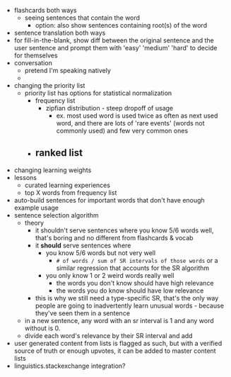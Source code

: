 - flashcards both ways
	- seeing sentences that contain the word
		- option: also show sentences containing root(s) of the word
- sentence translation both ways
- for fill-in-the-blank, show diff between the original sentence and the user sentence and prompt them with 'easy' 'medium' 'hard' to decide for themselves 
- conversation
	- pretend I'm speaking natively
	- 
- changing the priority list
	- priority list has options for statistical normalization
		- frequency list
			- zipfian distribution - steep dropoff of usage
				- ex. most used word is used twice as often as next used word, and there are lots of 'rare events' (words not commonly used) and few very common ones
		- ranked list
			- 
- changing learning weights
- lessons
	- curated learning experiences
	- top X words from frequency list
- auto-build sentences for important words that don't have enough example usage
- sentence selection algorithm
	- theory
		- it shouldn't serve sentences where you know 5/6 words well, that's boring and no different from flashcards & vocab
		- it **should** serve sentences where
			- you know 5/6 words but not very well
				- `# of words / sum of SR intervals of those words` or a similar regression that accounts for the SR algorithm
			- you only know 1 or 2 weird words really well
				- the words you don't know should have high relevance
				- the words you do know should have low relevance
		- this is why we still need a type-specific SR, that's the only way people are going to inadvertently learn unusual words - because they've seen them in a sentence
	- in a new sentence, any word with an sr interval is 1 and any word without is 0. 
	- divide each word's relevance by their SR interval and add
- user generated content from lists is flagged as such, but with a verified source of truth or enough upvotes, it can be added to master content lists
- linguistics.stackexchange integration?